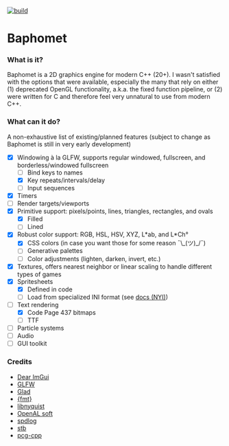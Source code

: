 [![build](https://github.com/beauregardes/baphomet/actions/workflows/c-cpp.yml/badge.svg)](https://github.com/beauregardes/baphomet/actions/workflows/c-cpp.yml)

# Baphomet

### What is it?

Baphomet is a 2D graphics engine for modern C++ (20+). I wasn't satisfied with the options that were available, especially the many that rely on either (1) deprecated OpenGL functionality, a.k.a. the fixed function pipeline, or (2) were written for C and therefore feel very unnatural to use from modern C++.

### What can it do?

A non-exhaustive list of existing/planned features (subject to change as Baphomet is still in very early development)

- [x] Windowing à la GLFW, supports regular windowed, fullscreen, and borderless/windowed fullscreen
    - [ ] Bind keys to names
    - [x] Key repeats/intervals/delay
    - [ ] Input sequences
- [x] Timers
- [ ] Render targets/viewports
- [x] Primitive support: pixels/points, lines, triangles, rectangles, and ovals
    - [x] Filled
    - [ ] Lined
- [x] Robust color support: RGB, HSL, HSV, XYZ, L\*ab, and L\*Ch°
    - [x] CSS colors (in case you want those for some reason ¯\\\_(ツ)\_/¯)
    - [ ] Generative palettes
    - [ ] Color adjustments (lighten, darken, invert, etc.)
- [x] Textures, offers nearest neighbor or linear scaling to handle different types of games
- [x] Spritesheets
    - [x] Defined in code
    - [ ] Load from specialized INI format (see [docs (NYI)]())
- [ ] Text rendering
    - [x] Code Page 437 bitmaps
    - [ ] TTF
- [ ] Particle systems
- [ ] Audio
- [ ] GUI toolkit

### Credits

- [Dear ImGui](https://github.com/ocornut/imgui)
- [GLFW](https://github.com/glfw/glfw)
- [Glad](https://github.com/Dav1dde/glad/tree/glad2)
- [{fmt}](https://github.com/fmtlib/fmt)
- [libnyquist](https://github.com/ddiakopoulos/libnyquist)
- [OpenAL soft](https://github.com/kcat/openal-soft)
- [spdlog](https://github.com/gabime/spdlog)
- [stb](https://github.com/nothings/stb)
- [pcg-cpp](https://github.com/imneme/pcg-cpp)
